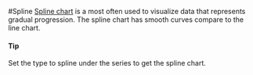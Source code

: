 #Spline
[Spline chart](https://api.highcharts.com/highstock/series.spline) is a most often used to visualize data that represents gradual progression. The spline chart has smooth curves compare to the line chart. 
#### Tip
Set the type to spline under the series to get the spline chart.